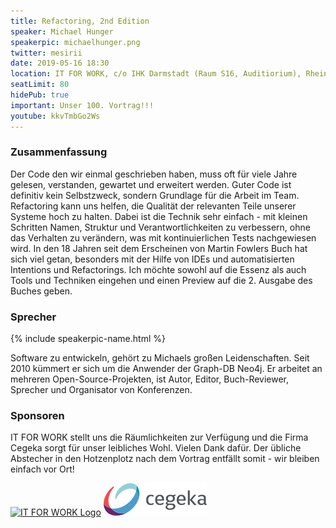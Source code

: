 ```yaml
---
title: Refactoring, 2nd Edition
speaker: Michael Hunger
speakerpic: michaelhunger.png
twitter: mesirii
date: 2019-05-16 18:30
location: IT FOR WORK, c/o IHK Darmstadt (Raum S16, Auditiorium), Rheinstrasse 89, 64295 Darmstadt
seatLimit: 80
hidePub: true
important: Unser 100. Vortrag!!!
youtube: kkvTmbGo2Ws
---
```


### Zusammenfassung

Der Code den wir einmal geschrieben haben, muss oft für viele Jahre gelesen, verstanden, gewartet und erweitert werden. Guter Code ist definitiv kein Selbstzweck, sondern Grundlage für die Arbeit im Team. Refactoring kann uns helfen, die Qualität der relevanten Teile unserer Systeme hoch zu halten. Dabei ist die Technik sehr einfach - mit kleinen Schritten Namen, Struktur und Verantwortlichkeiten zu verbessern, ohne das Verhalten zu verändern, was mit kontinuierlichen Tests nachgewiesen wird. In den 18 Jahren seit dem Erscheinen von Martin Fowlers Buch hat sich viel getan, besonders mit der Hilfe von IDEs und automatisierten Intentions und Refactorings. Ich möchte sowohl auf die Essenz als auch Tools und Techniken eingehen und einen Preview auf die 2. Ausgabe des Buches geben.

### Sprecher

{% include speakerpic-name.html %} 

Software zu entwickeln, gehört zu Michaels großen Leidenschaften. Seit 2010 kümmert er sich um die Anwender der Graph-DB Neo4j. Er arbeitet an mehreren Open-Source-Projekten, ist Autor, Editor, Buch-Reviewer, Sprecher und Organisator von Konferenzen.

### Sponsoren

IT FOR WORK stellt uns die Räumlichkeiten zur Verfügung und die Firma Cegeka sorgt für unser leibliches Wohl. Vielen Dank dafür. Der übliche Abstecher in den Hotzenplotz nach dem Vortrag entfällt somit - wir bleiben einfach vor Ort!

[![IT FOR WORK Logo](/images/sponsors/it-for-work.png)](http://www.it-for-work.de) 
[![Cegeka Logo](/images/sponsors/cegeka.png)](https://www.cegeka.com/de-de/)
